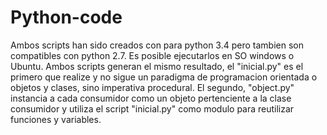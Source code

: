 # Python-code
Ambos scripts han sido creados con para python 3.4 pero tambien son compatibles con python 2.7.
Es posible ejecutarlos en SO windows o Ubuntu.
Ambos scripts generan el mismo resultado, el "inicial.py" es el primero que realize y no sigue un paradigma de programacion orientada o objetos y clases, sino imperativa procedural. 
El segundo, "object.py" instancia a cada consumidor como un objeto pertenciente a la clase consumidor y utiliza el script "inicial.py" como modulo para reutilizar funciones y variables. 
